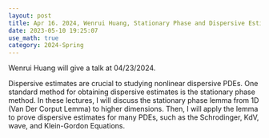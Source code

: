 ```yaml
---
layout: post
title: Apr 16. 2024, Wenrui Huang, Stationary Phase and Dispersive Estimates II
date: 2023-05-10 19:25:07
use_math: true
category: 2024-Spring
---
```

Wenrui Huang will give a talk at 04/23/2024.

Dispersive estimates are crucial to studying nonlinear dispersive PDEs. One standard method for obtaining dispersive estimates is the stationary phase method. In these lectures, I will discuss the stationary phase lemma from 1D (Van Der Corput Lemma) to higher dimensions. Then, I will apply the lemma to prove dispersive estimates for many PDEs, such as the Schrodinger, KdV, wave, and Klein-Gordon Equations.
